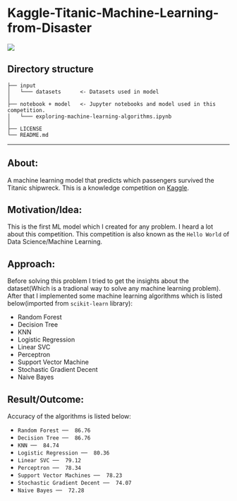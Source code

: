 # Kaggle-Titanic-Machine-Learning-from-Disaster

![](https://media.nationalgeographic.org/assets/photos/000/273/27302.jpg)


Directory structure
------------
     
    ├── input
    │   └─── datasets      <- Datasets used in model
    │
    ├── notebook + model   <- Jupyter notebooks and model used in this competition. 
    │   └─── exploring-machine-learning-algorithms.ipynb     
    │
    ├── LICENSE
    └── README.md   
--------


## About:
A machine learning model that predicts which passengers survived the Titanic shipwreck. This is a knowledge competition on [Kaggle](https://www.kaggle.com/c/titanic).


## Motivation/Idea:
This is the first ML model which I created for any problem. I heard a lot  about this competition. This competition is also known as the `Hello World` of Data Science/Machine Learning.

## Approach:

Before solving this problem I tried to get the insights about the dataset(Which is a tradional way to solve any machine learning problem). After that I implemented some machine learning algorithms which is listed below(imported from `scikit-learn` library):
- Random Forest
- Decision Tree
- KNN
- Logistic Regression
- Linear SVC
- Perceptron
- Support Vector Machine
- Stochastic Gradient Decent
- Naive Bayes

## Result/Outcome:

Accuracy of the algorithms is listed below:

- `Random Forest ──  86.76`
- `Decision Tree ──  86.76`
- `KNN ──  84.74`
- `Logistic Regression ──  80.36`
- `Linear SVC ──  79.12`
- `Perceptron ──  78.34`
- `Support Vector Machines ──  78.23`
- `Stochastic Gradient Decent ──  74.07`
- `Naive Bayes ──  72.28`


